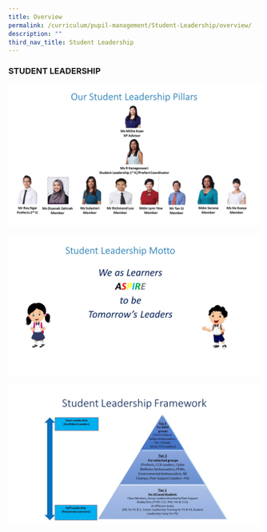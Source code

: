 ```yaml
---
title: Overview
permalink: /curriculum/pupil-management/Student-Leadership/overview/
description: ""
third_nav_title: Student Leadership
---
```

### STUDENT LEADERSHIP

  
![Slide1_2.jpg](/images/Slide1_2.jpg)

![Slide2.jpeg](/images/Slide2.jpeg)

![Slide3.jpg](/images/Slide3.jpg)